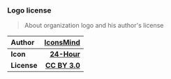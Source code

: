 ### Logo license
> About organization logo and his author's license

Author | [IconsMind](http://www.thenounproject.com/imicons)
:------------- | -------------:
**Icon** | [**24-Hour**](http://thenounproject.com/term/24-hour/72798/)
**License** | [**CC BY 3.0**](http://creativecommons.org/licenses/by/3.0/us/)